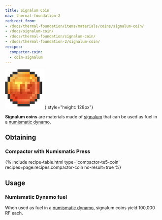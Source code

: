 ```yaml
---
title: Signalum Coin
nav: thermal-foundation-2
redirect_from:
- /docs/thermal-foundation/items/materials/coins/signalum-coin/
- /docs/signalum-coin/
- /docs/thermal-foundation/signalum-coin/
- /docs/thermal-foundation-2/signalum-coin/
recipes:
  compactor-coin:
  - coin-signalum
---
```


![Signalum coin](/assets/images/thermal-foundation-2/coin-signalum.png){:style="height: 128px"}


**Signalum coins** are materials made of [signalum](/docs/1.12/thermal-foundation-2/signalum-ingot/) that
can be used as fuel in a [numismatic dynamo](/docs/1.12/thermal-expansion-5/numismatic-dynamo/).


Obtaining
---------

### Compactor with Numismatic Press
{% include recipe-table.html type='compactor-te5-coin' recipes=page.recipes.compactor-coin no-result=true %}


Usage
-----

### Numismatic Dynamo fuel
When used as fuel in a [numismatic dynamo](/docs/1.12/thermal-expansion-5/numismatic-dynamo/), signalum
coins yield 100,000 RF each.
